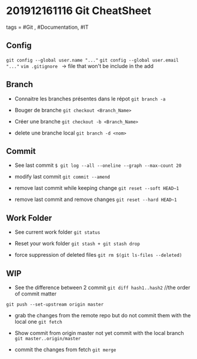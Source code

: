 # 201912161116 Git CheatSheet
tags = #Git , #Documentation, #IT


## Config

`git config --global user.name "..."`
`git config --global user.email "..."`
`vim .gitignore ` -> file that won't be include in the add 

## Branch
* Connaitre les branches présentes dans le répot
`git branch -a `

* Bouger de branche
`git checkout <Branch_Name>`

* Créer une branche 
`git checkout -b <Branch_Name>`

* delete une branche local
`git branch -d <nom>`


## Commit 
* See last commit
`$ git log --all --oneline --graph --max-count 20`


* modify last commit 
`git commit --amend`


* remove last commit while keeping change
`git reset --soft HEAD~1`

* remove last commit and remove changes
`git reset --hard HEAD~1`


## Work Folder
* See current work folder
`git status`

* Reset your work folder 
`git stash + git stash drop`


* force suppression of deleted files
`git rm $(git ls-files --deleted)`


## WIP
* See the difference between 2 commit
`git diff hash1..hash2`
//the order of commit matter 

`git push --set-upstream origin master`

* grab the changes from the remote repo but do not commit them with the local one
`git fetch`


* Show commit from origin master not yet commit with the local branch
`git master..origin/master`

* commit the changes from fetch
`git merge`